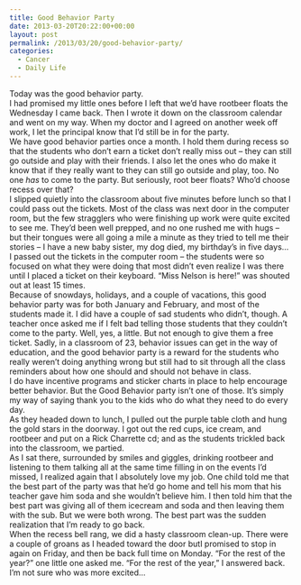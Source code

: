 ```yaml
---
title: Good Behavior Party
date: 2013-03-20T20:22:00+00:00
layout: post
permalink: /2013/03/20/good-behavior-party/
categories:
  - Cancer
  - Daily Life
---
```




<div>
  Today was the good behavior party.
</div>

<div>
</div>

<div>
  I had promised my little ones before I left that we’d have rootbeer floats the Wednesday I came back. Then I wrote it down on the classroom calendar and went on my way. When my doctor and I agreed on another week off work, I let the principal know that I’d still be in for the party.
</div>

<div>
</div>

<div>
  We have good behavior parties once a month. I hold them during recess so that the students who don’t earn a ticket don’t really miss out – they can still go outside and play with their friends. I also let the ones who do make it know that if they really want to they can still go outside and play, too. No one <i>has</i> to come to the party. But seriously, root beer floats? Who’d choose recess over that?
</div>

<div>
</div>

<div>
  I slipped quietly into the classroom about five minutes before lunch so that I could pass out the tickets. Most of the class was next door in the computer room, but the few stragglers who were finishing up work were quite excited to see me. They’d been well prepped, and no one rushed me with hugs – but their tongues were all going a mile a minute as they tried to tell me their stories – I have a new baby sister, my dog died, my birthday’s in five days…
</div>

<div>
</div>

<div>
  I passed out the tickets in the computer room – the students were so focused on what they were doing that most didn’t even realize I was there until I placed a ticket on their keyboard. “Miss Nelson is here!” was shouted out at least 15 times.
</div>

<div>
</div>

<div>
  Because of snowdays, holidays, and a couple of vacations, this good behavior party was for both January and February, and most of the students made it. I did have a couple of sad students who didn’t, though. A teacher once asked me if I felt bad telling those students that they couldn’t come to the party. Well, yes, a little. But not enough to give them a free ticket. Sadly, in a classroom of 23, behavior issues can get in the way of education, and the good behavior party is a reward for the students who really weren’t doing anything wrong but still had to sit through all the class reminders about how one should and should not behave in class.
</div>

<div>
</div>

<div>
  I do have incentive programs and sticker charts in place to help encourage better behavior. But the Good Behavior party isn’t one of those. It’s simply my way of saying thank you to the kids who do what they need to do every day.
</div>

<div>
</div>

<div>
  As they headed down to lunch, I pulled out the purple table cloth and hung the gold stars in the doorway. I got out the red cups, ice cream, and rootbeer and put on a Rick Charrette cd; and as the students trickled back into the classroom, we partied.
</div>

<div>
</div>

<div>
  As I sat there, surrounded by smiles and giggles, drinking rootbeer and listening to them talking all at the same time filling in on the events I’d missed, I realized again that I absolutely love my job. One child told me that the best part of the party was that he’d go home and tell his mom that his teacher gave him soda and she wouldn’t believe him. I then told him that the best part was giving all of them icecream and soda and then leaving them with the sub. But we were both wrong. The best part was the sudden realization that I’m ready to go back.
</div>

<div>
</div>

<div>
  When the recess bell rang, we did a hasty classroom clean-up. There were a couple of groans as I headed toward the door butI promised to stop in again on Friday, and then be back full time on Monday. “For the rest of the year?” one little one asked me. “For the rest of the year,” I answered back.
</div>

<div>
</div>

<div>
  I&#8217;m not sure who was more excited&#8230;
</div>